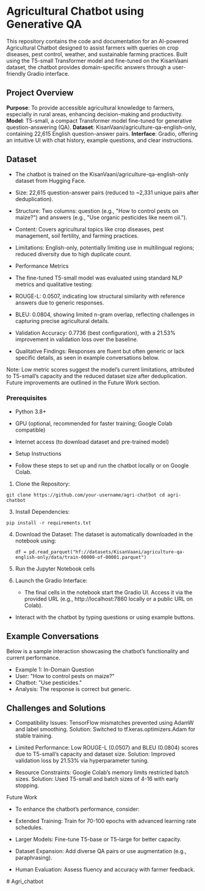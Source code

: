 # Agricultural Chatbot using Generative QA

This repository contains the code and documentation for an AI-powered Agricultural Chatbot designed to assist farmers with queries on crop diseases, pest control, weather, and sustainable farming practices. Built using the T5-small Transformer model and fine-tuned on the KisanVaani dataset, the chatbot provides domain-specific answers through a user-friendly Gradio interface.

## Project Overview

**Purpose**: To provide accessible agricultural knowledge to farmers, especially in rural areas, enhancing decision-making and productivity.
**Model**: T5-small, a compact Transformer model fine-tuned for generative question-answering (QA).
**Dataset**: KisanVaani/agriculture-qa-english-only, containing 22,615 English question-answer pairs.
**Interface**: Gradio, offering an intuitive UI with chat history, example questions, and clear instructions.

## Dataset

- The chatbot is trained on the KisanVaani/agriculture-qa-english-only dataset from Hugging Face.





- Size: 22,615 question-answer pairs (reduced to ~2,331 unique pairs after deduplication).



- Structure: Two columns: question (e.g., "How to control pests on maize?") and answers (e.g., "Use organic pesticides like neem oil.").



- Content: Covers agricultural topics like crop diseases, pest management, soil fertility, and farming practices.



- Limitations: English-only, potentially limiting use in multilingual regions; reduced diversity due to high duplicate count.

- Performance Metrics

- The fine-tuned T5-small model was evaluated using standard NLP metrics and qualitative testing:





- ROUGE-L: 0.0507, indicating low structural similarity with reference answers due to generic responses.



- BLEU: 0.0804, showing limited n-gram overlap, reflecting challenges in capturing precise agricultural details.



- Validation Accuracy: 0.7736 (best configuration), with a 21.53% improvement in validation loss over the baseline.



- Qualitative Findings: Responses are fluent but often generic or lack specific details, as seen in example conversations below.

Note: Low metric scores suggest the model’s current limitations, attributed to T5-small’s capacity and the reduced dataset size after deduplication. Future improvements are outlined in the Future Work section.


### Prerequisites





- Python 3.8+



- GPU (optional, recommended for faster training; Google Colab compatible)



- Internet access (to download dataset and pre-trained model)

- Setup Instructions

- Follow these steps to set up and run the chatbot locally or on Google Colab.





1. Clone the Repository:
   
`git clone https://github.com/your-username/agri-chatbot
cd agri-chatbot
`

3. Install Dependencies:

 `pip install -r requirements.txt`

 
4. Download the Dataset: The dataset is automatically downloaded in the notebook using:

   `df = pd.read_parquet("hf://datasets/KisanVaani/agriculture-qa-english-only/data/train-00000-of-00001.parquet")`

5. Run the Jupyter Notebook cells
6. Launch the Gradio Interface:
   - The final cells in the notebook start the Gradio UI. Access it via the provided URL (e.g., http://localhost:7860 locally or a public URL on Colab).



- Interact with the chatbot by typing questions or using example buttons.

## Example Conversations

Below is a sample interaction showcasing the chatbot’s functionality and current performance.

- Example 1: In-Domain Question
- User: "How to control pests on maize?"
- Chatbot: "Use pesticides."
- Analysis: The response is correct but generic.

## Challenges and Solutions





- Compatibility Issues: TensorFlow mismatches prevented using AdamW and label smoothing. Solution: Switched to tf.keras.optimizers.Adam for stable training.



- Limited Performance: Low ROUGE-L (0.0507) and BLEU (0.0804) scores due to T5-small’s capacity and dataset size. Solution: Improved validation loss by 21.53% via hyperparameter tuning.



- Resource Constraints: Google Colab’s memory limits restricted batch sizes. Solution: Used T5-small and batch sizes of 4-16 with early stopping.

Future Work

- To enhance the chatbot’s performance, consider:





- Extended Training: Train for 70-100 epochs with advanced learning rate schedules.



- Larger Models: Fine-tune T5-base or T5-large for better capacity.



- Dataset Expansion: Add diverse QA pairs or use augmentation (e.g., paraphrasing).



- Human Evaluation: Assess fluency and accuracy with farmer feedback.


#   A g r i _ c h a t b o t  
 
